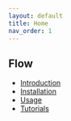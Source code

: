 ```yaml
---
layout: default
title: Home
nav_order: 1
---
```


## Flow

- [Introduction](docs/introduction.md)
- [Installation](docs/installation.md)
- [Usage](docs/usage.md)
- [Tutorials](docs/tutorials.md)